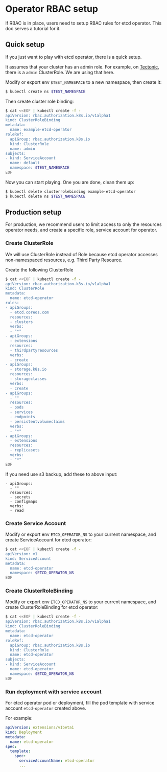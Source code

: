 # Operator RBAC setup

If RBAC is in place, users need to setup RBAC rules for etcd operator. This doc serves a tutorial for it.

## Quick setup

If you just want to play with etcd operator, there is a quick setup.

It assumes that your cluster has an admin role. For example, on [Tectonic](https://coreos.com/tectonic/),
there is a `admin` ClusterRole. We are using that here.

Modify or export env `$TEST_NAMESPACE` to a new namespace, then create it:

```bash
$ kubectl create ns $TEST_NAMESPACE
```

Then create cluster role binding:

```bash
$ cat <<EOF | kubectl create -f -
apiVersion: rbac.authorization.k8s.io/v1alpha1
kind: ClusterRoleBinding
metadata:
  name: example-etcd-operator
roleRef:
  apiGroup: rbac.authorization.k8s.io
  kind: ClusterRole
  name: admin
subjects:
- kind: ServiceAccount
  name: default
  namespace: $TEST_NAMESPACE
EOF
```

Now you can start playing. One you are done, clean them up:

```bash
$ kubectl delete clusterrolebinding example-etcd-operator
$ kubectl delete ns $TEST_NAMESPACE
```

## Production setup

For production, we recommend users to limit access to only the resources operator needs, and create a specific role, service account for operator.

### Create ClusterRole

We will use ClusterRole instead of Role because etcd operator accesses non-namespaced resources, e.g. Third Party Resource.

Create the following ClusterRole

```bash
$ cat <<EOF | kubectl create -f -
apiVersion: rbac.authorization.k8s.io/v1alpha1
kind: ClusterRole
metadata:
  name: etcd-operator
rules:
- apiGroups:
  - etcd.coreos.com
  resources:
  - clusters
  verbs:
  - "*"
- apiGroups:
  - extensions
  resources:
  - thirdpartyresources
  verbs:
  - create
- apiGroups:
  - storage.k8s.io
  resources:
  - storageclasses
  verbs:
  - create
- apiGroups: 
  - ""
  resources:
  - pods
  - services
  - endpoints
  - persistentvolumeclaims
  verbs:
  - "*"
- apiGroups:
  - extensions
  resources:
  - replicasets
  verbs:
  - "*"
EOF
```

If you need use s3 backup, add these to above input:

```
- apiGroups: 
  - ""
  resources: 
  - secrets
  - configmaps
  verbs:
  - read
```

### Create Service Account

Modify or export env `ETCD_OPERATOR_NS` to your current namespace, 
and create ServiceAccount for etcd operator:

```bash
$ cat <<EOF | kubectl create -f -
apiVersion: v1
kind: ServiceAccount
metadata:
  name: etcd-operator
  namespace: $ETCD_OPERATOR_NS
EOF
```

### Create ClusterRoleBinding

Modify or export env `ETCD_OPERATOR_NS` to your current namespace, 
and create ClusterRoleBinding for etcd operator:

```bash
$ cat <<EOF | kubectl create -f -
apiVersion: rbac.authorization.k8s.io/v1alpha1
kind: ClusterRoleBinding
metadata:
  name: etcd-operator
roleRef:
  apiGroup: rbac.authorization.k8s.io
  kind: ClusterRole
  name: etcd-operator
subjects:
- kind: ServiceAccount
  name: etcd-operator
  namespace: $ETCD_OPERATOR_NS
EOF
```

### Run deployment with service account

For etcd operator pod or deployment, fill the pod template with service account `etcd-operator` created above.

For example:

```yaml
apiVersion: extensions/v1beta1
kind: Deployment
metadata:
  name: etcd-operator
spec:
  template:
    spec:
      serviceAccountName: etcd-operator
      ...
```
